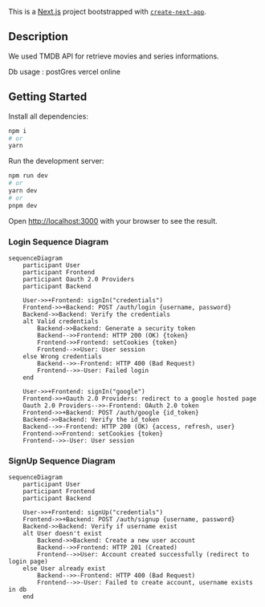 This is a [Next.js](https://nextjs.org/) project bootstrapped with [`create-next-app`](https://github.com/vercel/next.js/tree/canary/packages/create-next-app).

## Description

We used TMDB API for retrieve movies and series informations.

Db usage : postGres vercel online


## Getting Started

Install all dependencies:

```bash
npm i
# or
yarn 
```

Run the development server:

```bash
npm run dev
# or
yarn dev
# or
pnpm dev
```

Open [http://localhost:3000](http://localhost:3000) with your browser to see the result.

### Login Sequence Diagram

```mermaid
sequenceDiagram
    participant User
    participant Frontend
    participant Oauth 2.0 Providers
    participant Backend

    User->>+Frontend: signIn("credentials")
    Frontend->>+Backend: POST /auth/login {username, password}
    Backend->>Backend: Verify the credentials
    alt Valid credentials
        Backend->>Backend: Generate a security token
        Backend-->>Frontend: HTTP 200 (OK) {token}
        Frontend->>Frontend: setCookies {token}
        Frontend-->>User: User session
    else Wrong credentials
        Backend-->>-Frontend: HTTP 400 (Bad Request)
        Frontend-->>-User: Failed login
    end

    User->>+Frontend: signIn("google")
    Frontend->>+Oauth 2.0 Providers: redirect to a google hosted page
    Oauth 2.0 Providers-->>-Frontend: OAuth 2.0 token
    Frontend->>+Backend: POST /auth/google {id_token}
    Backend->>Backend: Verify the id_token
    Backend-->>-Frontend: HTTP 200 (OK) {access, refresh, user}
    Frontend->>Frontend: setCookies {token}
    Frontend-->>-User: User session
```

### SignUp Sequence Diagram

```mermaid
sequenceDiagram
    participant User
    participant Frontend
    participant Backend

    User->>+Frontend: signUp("credentials")
    Frontend->>+Backend: POST /auth/signup {username, password}
    Backend->>Backend: Verify if username exist
    alt User doesn't exist
        Backend->>Backend: Create a new user account
        Backend-->>Frontend: HTTP 201 (Created)
        Frontend-->>User: Account created successfully (redirect to login page)
    else User already exist
        Backend-->>-Frontend: HTTP 400 (Bad Request)
        Frontend-->>-User: Failed to create account, username exists in db
    end